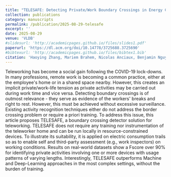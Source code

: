 ```yaml
---
title: "TELESAFE: Detecting Private/Work Boundary Crossings in Energy Consumption Trails in Telework"
collection: publications
category: manuscripts
permalink: /publication/2025-08-29-telesafe
excerpt: ''
date: 2025-08-29
venue: 'VLDB'
#slidesurl: 'http://academicpages.github.io/files/slides1.pdf'
paperurl: 'https://dl.acm.org/doi/10.14778/3725688.3725690'
#bibtexurl: 'http://academicpages.github.io/files/bibtex1.bib'
citation: 'Haoying Zhang, Mariem Brahem, Nicolas Anciaux, Benjamin Nguyen, and Jose Maria de Fuentes. 2025. TELESAFE: Detecting Private/Work Boundary Crossings in Energy Consumption Trails in Telework. Proc. VLDB Endow. 18, 6 (February 2025), 1565–1578. https://doi.org/10.14778/3725688.3725690'
---
```

Teleworking has become a social gain following the COVID-19 lock-downs. In many professions, remote work is becoming a common practice, either at the employee's home or in a shared space nearby. However, this creates an implicit private/work-life tension as private activities may be carried out during work time and vice versa. Detecting boundary crossings is of outmost relevance - they serve as evidence of the workers' breaks and right to rest. However, this must be achieved without excessive surveillance. Existing activity recognition techniques either do not address the border crossing problem or require a priori training.
To address this issue, this article proposes TELESAFE, a boundary crossing detector solution for teleworking. TELESAFE does not require any training nor instrumentation of the teleworker home and can be run locally in resource-constrained devices. To illustrate its suitability, it is applied on electric consumption trails so as to enable self and third-party assessment (e.g., work inspectors) on working conditions. Results on real-world datasets show a Fscore over 90% for identifying private activities involving one or more devices with usage patterns of varying lengths. Interestingly, TELESAFE outperforms Machine and Deep-Learning approaches in the most complex settings, without the burden of training.
